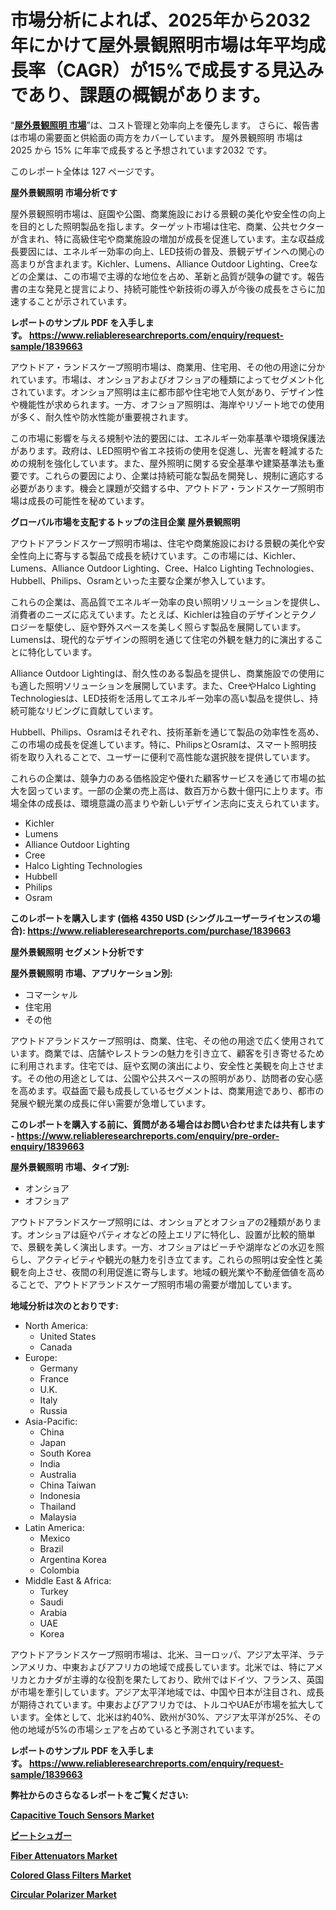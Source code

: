 <p><h1>市場分析によれば、2025年から2032年にかけて屋外景観照明市場は年平均成長率（CAGR）が15%で成長する見込みであり、課題の概観があります。</h1></p><p>&ldquo;<strong><a href="https://www.reliableresearchreports.com/outdoor-landscape-lighting-r1839663?utm_campaign=110&utm_medium=9&utm_source=Github&utm_content=ia&utm_term=12022025&utm_id=outdoor-landscape-lighting">屋外景観照明 市場</a></strong>&rdquo;は、コスト管理と効率向上を優先します。 さらに、報告書は市場の需要面と供給面の両方をカバーしています。 屋外景観照明 市場は 2025 から 15% に年率で成長すると予想されています2032 です。</p>
<p>このレポート全体は 127 ページです。</p>
<p><strong>屋外景観照明 市場分析です</strong></p>
<p><p>屋外景観照明市場は、庭園や公園、商業施設における景観の美化や安全性の向上を目的とした照明製品を指します。ターゲット市場は住宅、商業、公共セクターが含まれ、特に高級住宅や商業施設の増加が成長を促進しています。主な収益成長要因には、エネルギー効率の向上、LED技術の普及、景観デザインへの関心の高まりが含まれます。Kichler、Lumens、Alliance Outdoor Lighting、Creeなどの企業は、この市場で主導的な地位を占め、革新と品質が競争の鍵です。報告書の主な発見と提言により、持続可能性や新技術の導入が今後の成長をさらに加速することが示されています。</p></p>
<p><strong>レポートのサンプル PDF を入手します。&nbsp;<a href="https://www.reliableresearchreports.com/enquiry/request-sample/1839663?utm_campaign=110&utm_medium=9&utm_source=Github&utm_content=ia&utm_term=12022025&utm_id=outdoor-landscape-lighting">https://www.reliableresearchreports.com/enquiry/request-sample/1839663</a></strong></p>
<p><p>アウトドア・ランドスケープ照明市場は、商業用、住宅用、その他の用途に分かれています。市場は、オンショアおよびオフショアの種類によってセグメント化されています。オンショア照明は主に都市部や住宅地で人気があり、デザイン性や機能性が求められます。一方、オフショア照明は、海岸やリゾート地での使用が多く、耐久性や防水性能が重要視されます。</p><p>この市場に影響を与える規制や法的要因には、エネルギー効率基準や環境保護法があります。政府は、LED照明や省エネ技術の使用を促進し、光害を軽減するための規制を強化しています。また、屋外照明に関する安全基準や建築基準法も重要です。これらの要因により、企業は持続可能な製品を開発し、規制に適応する必要があります。機会と課題が交錯する中、アウトドア・ランドスケープ照明市場は成長の可能性を秘めています。</p></p>
<p><strong>グローバル市場を支配するトップの注目企業 屋外景観照明</strong></p>
<p><p>アウトドアランドスケープ照明市場は、住宅や商業施設における景観の美化や安全性向上に寄与する製品で成長を続けています。この市場には、Kichler、Lumens、Alliance Outdoor Lighting、Cree、Halco Lighting Technologies、Hubbell、Philips、Osramといった主要な企業が参入しています。</p><p>これらの企業は、高品質でエネルギー効率の良い照明ソリューションを提供し、消費者のニーズに応えています。たとえば、Kichlerは独自のデザインとテクノロジーを駆使し、庭や野外スペースを美しく照らす製品を展開しています。Lumensは、現代的なデザインの照明を通じて住宅の外観を魅力的に演出することに特化しています。</p><p>Alliance Outdoor Lightingは、耐久性のある製品を提供し、商業施設での使用にも適した照明ソリューションを展開しています。また、CreeやHalco Lighting Technologiesは、LED技術を活用してエネルギー効率の高い製品を提供し、持続可能なリビングに貢献しています。</p><p>Hubbell、Philips、Osramはそれぞれ、技術革新を通じて製品の効率性を高め、この市場の成長を促進しています。特に、PhilipsとOsramは、スマート照明技術を取り入れることで、ユーザーに便利で高性能な選択肢を提供しています。</p><p>これらの企業は、競争力のある価格設定や優れた顧客サービスを通じて市場の拡大を図っています。一部の企業の売上高は、数百万から数十億円に上ります。市場全体の成長は、環境意識の高まりや新しいデザイン志向に支えられています。</p></p>
<p><ul><li>Kichler</li><li>Lumens</li><li>Alliance Outdoor Lighting</li><li>Cree</li><li>Halco Lighting Technologies</li><li>Hubbell</li><li>Philips</li><li>Osram</li></ul></p>
<p><strong>このレポートを購入します (価格 4350 USD (シングルユーザーライセンスの場合):&nbsp;<a href="https://www.reliableresearchreports.com/purchase/1839663?utm_campaign=110&utm_medium=9&utm_source=Github&utm_content=ia&utm_term=12022025&utm_id=outdoor-landscape-lighting">https://www.reliableresearchreports.com/purchase/1839663</a></strong></p>
<p><strong>屋外景観照明 セグメント分析です</strong></p>
<p><strong>屋外景観照明 市場、アプリケーション別:</strong></p>
<p><ul><li>コマーシャル</li><li>住宅用</li><li>その他</li></ul></p>
<p><p>アウトドアランドスケープ照明は、商業、住宅、その他の用途で広く使用されています。商業では、店舗やレストランの魅力を引き立て、顧客を引き寄せるために利用されます。住宅では、庭や玄関の演出により、安全性と美観を向上させます。その他の用途としては、公園や公共スペースの照明があり、訪問者の安心感を高めます。収益面で最も成長しているセグメントは、商業用途であり、都市の発展や観光業の成長に伴い需要が急増しています。</p></p>
<p><strong>このレポートを購入する前に、質問がある場合はお問い合わせまたは共有します - <a href="https://www.reliableresearchreports.com/enquiry/pre-order-enquiry/1839663?utm_campaign=110&utm_medium=9&utm_source=Github&utm_content=ia&utm_term=12022025&utm_id=outdoor-landscape-lighting">https://www.reliableresearchreports.com/enquiry/pre-order-enquiry/1839663</a></strong></p>
<p><strong>屋外景観照明 市場、タイプ別:</strong></p>
<p><ul><li>オンショア</li><li>オフショア</li></ul></p>
<p><p>アウトドアランドスケープ照明には、オンショアとオフショアの2種類があります。オンショアは庭やパティオなどの陸上エリアに特化し、設置が比較的簡単で、景観を美しく演出します。一方、オフショアはビーチや湖岸などの水辺を照らし、アクティビティや観光の魅力を引き立てます。これらの照明は安全性と美観を向上させ、夜間の利用促進に寄与します。地域の観光業や不動産価値を高めることで、アウトドアランドスケープ照明市場の需要が増加しています。</p></p>
<p><strong>地域分析は次のとおりです:</strong></p>
<p><ul>
    <li>
        North America:
        <ul>
            <li>United States</li>
            <li>Canada</li>
        </ul>
    </li>
    <li>
        Europe:
        <ul>
            <li>Germany</li>
            <li>France</li>
            <li>U.K.</li>
            <li>Italy</li>
            <li>Russia</li>
        </ul>
    </li>
    <li>
        Asia-Pacific:
        <ul>
            <li>China</li>
            <li>Japan</li>
            <li>South Korea</li>
            <li>India</li>
            <li>Australia</li>
            <li>China Taiwan</li>
            <li>Indonesia</li>
            <li>Thailand</li>
            <li>Malaysia</li>
        </ul>
    </li>
    <li>
        Latin America:
        <ul>
            <li>Mexico</li>
            <li>Brazil</li>
            <li>Argentina Korea</li>
            <li>Colombia</li>
        </ul>
    </li>
    <li>
        Middle East & Africa:
        <ul>
            <li>Turkey</li>
            <li>Saudi</li>
            <li>Arabia</li>
            <li>UAE</li>
            <li>Korea</li>
        </ul>
    </li>
    </ul></p>
<p><p>アウトドアランドスケープ照明市場は、北米、ヨーロッパ、アジア太平洋、ラテンアメリカ、中東およびアフリカの地域で成長しています。北米では、特にアメリカとカナダが主導的な役割を果たしており、欧州ではドイツ、フランス、英国が市場を牽引しています。アジア太平洋地域では、中国や日本が注目され、成長が期待されています。中東およびアフリカでは、トルコやUAEが市場を拡大しています。全体として、北米は約40%、欧州が30%、アジア太平洋が25%、その他の地域が5%の市場シェアを占めていると予測されています。</p></p>
<p><strong>レポートのサンプル PDF を入手します。&nbsp;<a href="https://www.reliableresearchreports.com/enquiry/request-sample/1839663?utm_campaign=110&utm_medium=9&utm_source=Github&utm_content=ia&utm_term=12022025&utm_id=outdoor-landscape-lighting">https://www.reliableresearchreports.com/enquiry/request-sample/1839663</a></strong></p>
<p><strong></strong></p>
<p><strong></strong></p>
<p><strong></strong></p>
<p><strong></strong></p>
<p><strong>弊社からのさらなるレポートをご覧ください:</strong></p>
<p><strong><p><a href="https://github.com/kukolkasimo5/Market-Research-Report-List-1/blob/main/capacitive-touch-sensors-market.md?utm_campaign=110&utm_medium=9&utm_source=Github&utm_content=ia&utm_term=12022025&utm_id=outdoor-landscape-lighting">Capacitive Touch Sensors Market</a></p><p><a href="https://github.com/lababdou/Market-Research-Report-List-6/blob/main/501265536250.md?utm_campaign=110&utm_medium=9&utm_source=Github&utm_content=ia&utm_term=12022025&utm_id=outdoor-landscape-lighting">ビートシュガー</a></p><p><a href="https://github.com/mudgeadamsvx/Market-Research-Report-List-1/blob/main/fiber-attenuators-market.md?utm_campaign=110&utm_medium=9&utm_source=Github&utm_content=ia&utm_term=12022025&utm_id=outdoor-landscape-lighting">Fiber Attenuators Market</a></p><p><a href="https://github.com/shafriusizi/Market-Research-Report-List-1/blob/main/colored-glass-filters-market.md?utm_campaign=110&utm_medium=9&utm_source=Github&utm_content=ia&utm_term=12022025&utm_id=outdoor-landscape-lighting">Colored Glass Filters Market</a></p><p><a href="https://github.com/mqhayigurbaj/Market-Research-Report-List-1/blob/main/circular-polarizer-market.md?utm_campaign=110&utm_medium=9&utm_source=Github&utm_content=ia&utm_term=12022025&utm_id=outdoor-landscape-lighting">Circular Polarizer Market</a></p></strong></p>